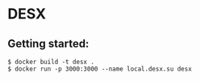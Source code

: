 # DESX
## Getting started: 

```
$ docker build -t desx .
$ docker run -p 3000:3000 --name local.desx.su desx
```